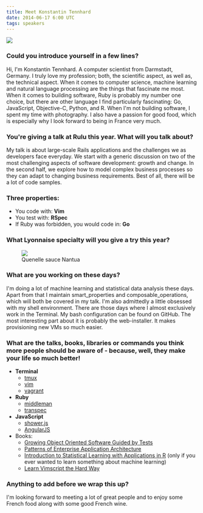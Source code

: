 ```yaml
---
title: Meet Konstantin Tennhard
date: 2014-06-17 6:00 UTC
tags: speakers
---
```


<div class="text-center">
  <img src="/img/speakers/konstantin.jpeg" class="rounded"/>
</div>

### Could you introduce yourself in a few lines?

Hi, I'm Konstantin Tennhard. A computer scientist from Darmstadt,
Germany. I truly love my profession; both, the scientific aspect, as
well as, the technical aspect. When it comes to computer science,
machine learning and natural language processing are the things that
fascinate me most. When it comes to building software, Ruby is probably
my number one choice, but there are other language I find particularly
fascinating: Go, JavaScript, Objective-C, Python, and R. When I'm not
building software, I spent my time with photography. I also have a
passion for good food, which is especially why I look forward to being
in France very much.

### You're giving a talk at Rulu this year. What will you talk about?

My talk is about large-scale Rails applications and the challenges we as
developers face everyday. We start with a generic discussion on two of
the most challenging aspects of software development: growth and change.
In the second half, we explore how to model complex business processes
so they can adapt to changing business requirements. Best of all, there
will be a lot of code samples.

### Three properties:

* You code with: **Vim**
* You test with: **RSpec**
* If Ruby was forbidden, you would code in: **Go**

### What Lyonnaise specialty will you give a try this year?

<figure>
<img src="/img/interview/quenelle.jpg"/>
<figcaption>
Quenelle sauce Nantua
</figcaption>
</figure>

### What are you working on these days?

I'm doing a lot of machine learning and statistical data analysis these
days. Apart from that I maintain smart_properties and
composable_operations, which will both be covered in my talk. I'm also
admittedly a little obsessed with my shell environment. There are those
days where I almost exclusively work in the Terminal. My bash
configuration can be found on GitHub. The most interesting part about it
is probably the web-installer. It makes provisioning new VMs so much
easier.

### What are the talks, books, libraries or commands you think more people should be aware of - because, well, they make your life so much better!

* **Terminal**
  * [tmux](http://tmux.sourceforge.net/)
  * [vim](http://www.vim.org/)
  * [vagrant](http://www.vagrantup.com/)
* **Ruby**
  * [middleman](http://middlemanapp.com/)
  * [transpec](https://github.com/yujinakayama/transpec)
* **JavaScript**
  * [shower.js](https://github.com/shower/shower)
  * [AngularJS](https://angularjs.org/)
* Books:
  * [Growing Object Oriented Software Guided by Tests](http://www.growing-object-oriented-software.com/)
  * [Patterns of Enterprise Application Architecture](http://martinfowler.com/books/eaa.html)
  * [Introduction to Statistical Learning with Applications in R](http://www.goodreads.com/book/show/17397466-an-introduction-to-statistical-learning) (only if you ever wanted to learn something about machine learning)
  * [Learn Vimscript the Hard Way](http://learnvimscriptthehardway.stevelosh.com/)

### Anything to add before we wrap this up?

I'm looking forward to meeting a lot of great people and to enjoy some
French food along with some good French wine.
